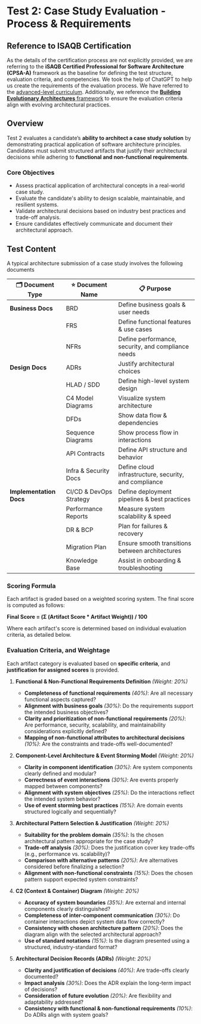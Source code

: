 # Test 2: Case Study Evaluation - Process & Requirements

## Reference to ISAQB Certification

As the details of the certification process are not explicitly provided, we are referring to the **iSAQB Certified Professional for Software Architecture (CPSA-A)** framework as the baseline for defining the test structure, evaluation criteria, and competencies. We took the help of ChatGPT to help us create the requirements of the evaluation process. We have referred to the [advanced-level curriculum](/business-requirements/references/isaqb-advanced-level-curriculum-en.pdf). Additionally, we reference the [**Building Evolutionary Architectures** framework](https://on24static.akamaized.net/event/21/83/36/0/rt/1/documents/resourceList1590605895255/softwarearchitecturebyexamplev202006231592919688383.pdf) to ensure the evaluation criteria align with evolving architectural practices.

## Overview

Test 2 evaluates a candidate’s **ability to architect a case study solution** by demonstrating practical application of software architecture principles. Candidates must submit structured artifacts that justify their architectural decisions while adhering to **functional and non-functional requirements**.

### **Core Objectives**

- Assess practical application of architectural concepts in a real-world case study.
- Evaluate the candidate's ability to design scalable, maintainable, and resilient systems.
- Validate architectural decisions based on industry best practices and trade-off analysis.
- Ensure candidates effectively communicate and document their architectural approach.

## Test Content

A typical architecture submission of a case study involves the following documents

| 🗂 Document Type     | ⭐ Document Name               | 📋 Purpose |
|---------------------|-----------------------------|------------|
| **Business Docs**   | BRD                          | Define business goals & user needs |
|                     | FRS                          | Define functional features & use cases |
|                     | NFRs                         | Define performance, security, and compliance needs |
| **Design Docs**     | ADRs                         | Justify architectural choices |
|                     | HLAD / SDD                   | Define high-level system design |
|                     | C4 Model Diagrams           | Visualize system architecture |
|                     | DFDs                         | Show data flow & dependencies |
|                     | Sequence Diagrams           | Show process flow in interactions |
|                     | API Contracts               | Define API structure and behavior |
|                     | Infra & Security Docs       | Define cloud infrastructure, security, and compliance |
| **Implementation Docs** | CI/CD & DevOps Strategy  | Define deployment pipelines & best practices |
|                     | Performance Reports         | Measure system scalability & speed |
|                     | DR & BCP                     | Plan for failures & recovery |
|                     | Migration Plan              | Ensure smooth transitions between architectures |
|                     | Knowledge Base              | Assist in onboarding & troubleshooting |


### **Scoring Formula**

Each artifact is graded based on a weighted scoring system. The final score is computed as follows:

**Final Score = (Σ (Artifact Score * Artifact Weight)) / 100**

Where each artifact's score is determined based on individual evaluation criteria, as detailed below.

### **Evaluation Criteria, and Weightage**

Each artifact category is evaluated based on **specific criteria**, and **justification for assigned scores** is provided.

1. **Functional & Non-Functional Requirements Definition** *(Weight: 20%)*

   - **Completeness of functional requirements** *(40%)*: Are all necessary functional aspects captured?
   - **Alignment with business goals** *(30%)*: Do the requirements support the intended business objectives?
   - **Clarity and prioritization of non-functional requirements** *(20%)*: Are performance, security, scalability, and maintainability considerations explicitly defined?
   - **Mapping of non-functional attributes to architectural decisions** *(10%)*: Are the constraints and trade-offs well-documented?

2. **Component-Level Architecture & Event Storming Model** *(Weight: 20%)*

   - **Clarity in component identification** *(30%)*: Are system components clearly defined and modular?
   - **Correctness of event interactions** *(30%)*: Are events properly mapped between components?
   - **Alignment with system objectives** *(25%)*: Do the interactions reflect the intended system behavior?
   - **Use of event storming best practices** *(15%)*: Are domain events structured logically and sequentially?

3. **Architectural Pattern Selection & Justification** *(Weight: 20%)*

   - **Suitability for the problem domain** *(35%)*: Is the chosen architectural pattern appropriate for the case study?
   - **Trade-off analysis** *(30%)*: Does the justification cover key trade-offs (e.g., performance vs. scalability)?
   - **Comparison with alternative patterns** *(20%)*: Are alternatives considered before finalizing a selection?
   - **Alignment with non-functional constraints** *(15%)*: Does the chosen pattern support expected system constraints?

4. **C2 (Context & Container) Diagram** *(Weight: 20%)*

   - **Accuracy of system boundaries** *(35%)*: Are external and internal components clearly distinguished?
   - **Completeness of inter-component communication** *(30%)*: Do container interactions depict system data flow correctly?
   - **Consistency with chosen architecture pattern** *(20%)*: Does the diagram align with the selected architectural approach?
   - **Use of standard notations** *(15%)*: Is the diagram presented using a structured, industry-standard format?

5. **Architectural Decision Records (ADRs)** *(Weight: 20%)*

   - **Clarity and justification of decisions** *(40%)*: Are trade-offs clearly documented?
   - **Impact analysis** *(30%)*: Does the ADR explain the long-term impact of decisions?
   - **Consideration of future evolution** *(20%)*: Are flexibility and adaptability addressed?
   - **Consistency with functional & non-functional requirements** *(10%)*: Do ADRs align with system goals?

